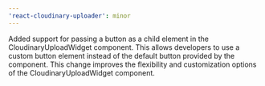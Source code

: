 ```yaml
---
'react-cloudinary-uploader': minor
---
```


Added support for passing a button as a child element in the CloudinaryUploadWidget component. This allows developers to use a custom button element instead of the default button provided by the component. This change improves the flexibility and customization options of the CloudinaryUploadWidget component.
